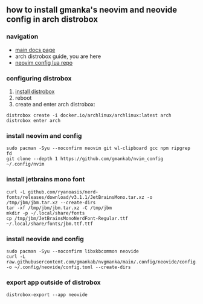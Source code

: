 ## how to install gmanka's neovim and neovide config in arch distrobox

### navigation

- [main docs page](https://github.com/gmankab/nvgmanka)
- arch distrobox guide, you are here
- [neovim config lua repo](https://github.com/gmankab/nvim_config)

### configuring distrobox

1. [install distrobox](https://github.com/89luca89/distrobox#installation)
2. reboot
3. create and enter arch distrobox:

```shell
distrobox create -i docker.io/archlinux/archlinux:latest arch
distrobox enter arch
```

### install neovim and config

```shell
sudo pacman -Syu --noconfirm neovim git wl-clipboard gcc npm ripgrep fd
git clone --depth 1 https://github.com/gmankab/nvim_config ~/.config/nvim
```

### install jetbrains mono font
```shell
curl -L github.com/ryanoasis/nerd-fonts/releases/download/v3.1.1/JetBrainsMono.tar.xz -o /tmp/jbm/jbm.tar.xz --create-dirs
tar -xf /tmp/jbm/jbm.tar.xz -C /tmp/jbm
mkdir -p ~/.local/share/fonts
cp /tmp/jbm/JetBrainsMonoNerdFont-Regular.ttf ~/.local/share/fonts/jbm.ttf.ttf
```

### install neovide and config

```shell
sudo pacman -Syu --noconfirm libxkbcommon neovide
curl -L raw.githubusercontent.com/gmankab/nvgmanka/main/.config/neovide/config.toml -o ~/.config/neovide/config.toml --create-dirs
```

### export app outside of distrobox
```shell
distrobox-export --app neovide
```
